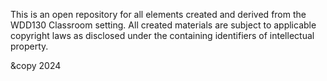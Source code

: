 This is an open repository for all elements created and derived from the WDD130 Classroom setting. All created materials are subject to applicable copyright laws as disclosed under the containing identifiers of intellectual property.

&copy 2024